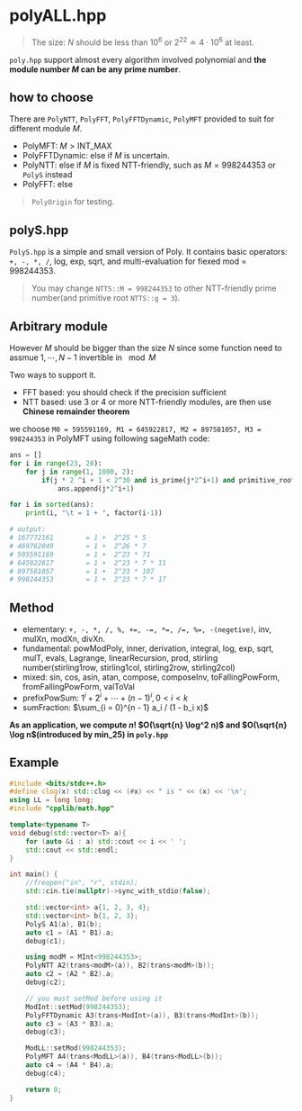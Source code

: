 # polyALL.hpp

> The size: $N$ should be less than $10^6$ or $2^{22} \doteq 4 \cdot 10^6$ at least.

`poly.hpp` support almost every algorithm involved polynomial and __the module number $M$ can be any prime number__.

## how to choose 

There are `PolyNTT`, `PolyFFT`, `PolyFFTDynamic`, `PolyMFT` provided to suit for different module $M$.

- PolyMFT: $M > \text{INT_MAX}$
- PolyFFTDynamic: else if $M$ is uncertain.
- PolyNTT: else if $M$ is fixed NTT-friendly, such as $M = 998244353$ or `PolyS` instead
- PolyFFT: else

> `PolyOrigin` for testing.

## polyS.hpp

`PolyS.hpp` is a simple and small version of Poly.  It contains basic operators: `+, -, *, /`, log, exp, sqrt, and multi-evaluation for fiexed mod = 998244353.

> You may change `NTTS::M = 998244353` to other NTT-friendly prime number(and primitive root `NTTS::g = 3`). 

## Arbitrary module

However $M$ should be bigger than the size $N$ since some function need to assmue $1, \cdots, N - 1$ invertible in $\mod M$

Two ways to support it.

- FFT based: you should check if the precision sufficient
- NTT based: use 3 or 4 or more NTT-friendly modules, are then use __Chinese remainder theorem__

we choose `M0 = 595591169, M1 = 645922817, M2 = 897581057, M3 = 998244353` in PolyMFT using following sageMath code:

``` Python
ans = []
for i in range(23, 28):
    for j in range(1, 1000, 2):
        if(j * 2 ^i + 1 < 2^30 and is_prime(j*2^i+1) and primitive_root(j*2^i+1) == 3):
            ans.append(j*2^i+1)

for i in sorted(ans):
    print(i, "\t = 1 + ", factor(i-1))

# output:
# 167772161        = 1 +  2^25 * 5
# 469762049        = 1 +  2^26 * 7
# 595591169        = 1 +  2^23 * 71
# 645922817        = 1 +  2^23 * 7 * 11
# 897581057        = 1 +  2^23 * 107
# 998244353        = 1 +  2^23 * 7 * 17
```


## Method

- elementary: `+, -, *, /, %, +=, -=, *=, /=, %=, -(negetive)`, inv, mulXn, modXn, divXn.
- fundamental: powModPoly, inner, derivation, integral, log, exp, sqrt, mulT,  evals, Lagrange, linearRecursion, prod, stirling number(stirling1row, stirling1col, stirling2row, stirling2col)
- mixed: sin, cos, asin, atan, compose, composeInv, toFallingPowForm, fromFallingPowForm, valToVal
- prefixPowSum: $1^i + 2^i + \cdots + (n - 1)^i,  0 < i < k$
- sumFraction: $\sum_{i = 0}^{n - 1} a_i / (1 - b_i x)$

__As an application, we compute $n!$ $O(\sqrt{n} \log^2 n)$ and $O(\sqrt{n} \log n$(introduced by min_25) in `poly.hpp`__

## Example

``` C++
#include <bits/stdc++.h>
#define clog(x) std::clog << (#x) << " is " << (x) << '\n';
using LL = long long;
#include "cpplib/math.hpp"

template<typename T>
void debug(std::vector<T> a){
	for (auto &i : a) std::cout << i << ' ';
	std::cout << std::endl; 
}

int main() {
	//freopen("in", "r", stdin);
	std::cin.tie(nullptr)->sync_with_stdio(false);	

	std::vector<int> a{1, 2, 3, 4};
	std::vector<int> b{1, 2, 3};
	PolyS A1(a), B1(b);
	auto c1 = (A1 * B1).a;
	debug(c1);

	using modM = MInt<998244353>;
	PolyNTT A2(trans<modM>(a)), B2(trans<modM>(b));
	auto c2 = (A2 * B2).a;
	debug(c2);

	// you must setMod before using it
	ModInt::setMod(998244353);
	PolyFFTDynamic A3(trans<ModInt>(a)), B3(trans<ModInt>(b));
	auto c3 = (A3 * B3).a;
	debug(c3);

	ModLL::setMod(998244353);
	PolyMFT A4(trans<ModLL>(a)), B4(trans<ModLL>(b));
	auto c4 = (A4 * B4).a;
	debug(c4);

	return 0;
}
```
